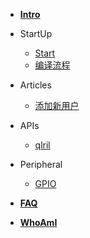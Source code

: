 - [**Intro**](/)

* StartUp

  - [Start](OverView/QuickStart.md)
  - [编译流程](OverView/BitbakeFlow.md)

* Articles

  - [添加新用户](articles/Yocto_add_users.md)

* APIs
	
  - [qlril](APIs/QLRIL.md)

* Peripheral

  - [GPIO](peripheral/gpio_01.md)

* [**FAQ**](FAQ.md)

* [**WhoAmI**](about.md)
